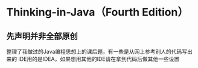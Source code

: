 # Thinking-in-Java（Fourth Edition）
## 先声明并非全部原创
整理了我做过的Java编程思想上的课后题，有一些是从网上参考别人的代码写出来的
IDE用的是IDEA，如果想用其他的IDE请在拿到代码后做其他一些设置
